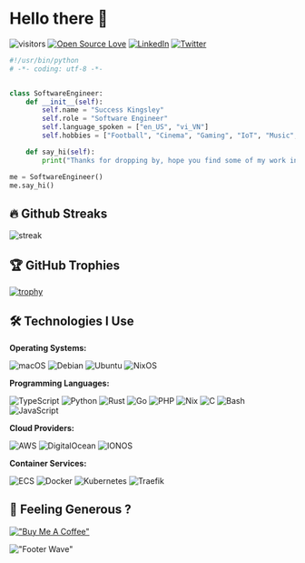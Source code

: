 # Hello there 👋

![visitors](https://visitor-badge.laobi.icu/badge?page_id=xosnrdev.xosnrdev)
[![Open Source Love](https://badges.frapsoft.com/os/v1/open-source.svg?v=102)](https://github.com/ellerbrock/open-source-badge/)
[![LinkedIn](https://img.shields.io/badge/LinkedIn-0A66C2?style=flat&logo=linkedin&logoColor=white)](https://www.linkedin.com/in/snrjsdev)
[![Twitter](https://img.shields.io/badge/Twitter-1DA1F2?style=flat&logo=X&logoColor=white)](https://twitter.com/xosnrdev)

```python
#!/usr/bin/python
# -*- coding: utf-8 -*-


class SoftwareEngineer:
    def __init__(self):
        self.name = "Success Kingsley"
        self.role = "Software Engineer"
        self.language_spoken = ["en_US", "vi_VN"]
        self.hobbies = ["Football", "Cinema", "Gaming", "IoT", "Music", "Traveling"]

    def say_hi(self):
        print("Thanks for dropping by, hope you find some of my work interesting.")

me = SoftwareEngineer()
me.say_hi()
```

## 🔥 Github Streaks

![streak](https://github-readme-streak-stats.herokuapp.com/?user=xosnrdev&stroke=ffffff&background=0E1217&ring=8B959E&fire=ffffff&currStreakNum=ffffff&currStreakLabel=fff&sideNums=ffffff&sideLabels=8B959E&dates=ffffff)

## 🏆 GitHub Trophies

[![trophy](https://github-profile-trophy.vercel.app/?username=xosnrdev&theme=nord&column=7)](https://github.com/ryo-ma/github-profile-trophy)

## 🛠️ Technologies I Use

**Operating Systems:**

![macOS](https://img.shields.io/badge/macOS-000000?style=flat&logo=apple&logoColor=white)
![Debian](https://img.shields.io/badge/Debian-A81D4A?style=flat&logo=debian&logoColor=white)
![Ubuntu](https://img.shields.io/badge/Ubuntu-E95420?style=flat&logo=ubuntu&logoColor=white)
![NixOS](https://img.shields.io/badge/NixOS-7E7F7D?style=flat&logo=nixos&logoColor=white)

**Programming Languages:**

![TypeScript](https://img.shields.io/badge/TypeScript-3178C6?style=flat&logo=typescript&logoColor=white)
![Python](https://img.shields.io/badge/Python-306998?style=flat&logo=python&logoColor=white)
![Rust](https://img.shields.io/badge/Rust-000000?style=flat&logo=rust&logoColor=white)
![Go](https://img.shields.io/badge/Go-00ADD8?style=flat&logo=go&logoColor=white)
![PHP](https://img.shields.io/badge/PHP-777BB4?style=flat&logo=php&logoColor=white)
![Nix](https://img.shields.io/badge/Nix-7E7F7D?style=flat&logo=nix&logoColor=white)
![C](https://img.shields.io/badge/C-A8B9CC?style=flat&logo=c&logoColor=white)
![Bash](https://img.shields.io/badge/Bash-4EAA25?style=flat&logo=gnu-bash&logoColor=white)
![JavaScript](https://img.shields.io/badge/JavaScript-F7DF1E?style=flat&logo=javascript&logoColor=black)

**Cloud Providers:**

![AWS](https://img.shields.io/badge/Cloud-AWS-232F3E?style=flat&logo=amazon-aws&logoColor=white)
![DigitalOcean](https://img.shields.io/badge/DigitalOcean-0077FF?style=flat&logo=digitalocean&logoColor=white)
![IONOS](https://img.shields.io/badge/IONOS-003B5C?style=flat&logo=ionos&logoColor=white)

**Container Services:**

![ECS](https://img.shields.io/badge/ECS-232F3E?style=flat&logo=amazon-ecs&logoColor=white)
![Docker](https://img.shields.io/badge/Docker-2496ED?style=flat&logo=docker&logoColor=white)
![Kubernetes](https://img.shields.io/badge/Kubernetes-326CE5?style=flat&logo=kubernetes&logoColor=white)
![Traefik](https://img.shields.io/badge/Traefik-0A78C8?style=flat&logo=traefik&logoColor=white)

## 🤩 Feeling Generous ?

[!["Buy Me A Coffee"](https://www.buymeacoffee.com/assets/img/custom_images/orange_img.png)](https://www.buymeacoffee.com/successxodg)

!["Footer Wave"](https://capsule-render.vercel.app/api?type=waving&color=gradient&height=60&section=footer)
